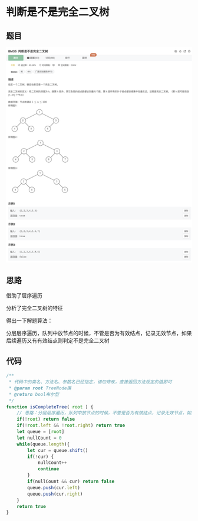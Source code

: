 # 判断是不是完全二叉树

## 题目

![image-20221225185846226](image/image-20221225185846226.png)

## 思路

借助了层序遍历

分析了完全二叉树的特征

得出一下解题算法：

分层层序遍历，队列中放节点的时候，不管是否为有效结点，记录无效节点，如果后续遍历又有有效结点则判定不是完全二叉树

## 代码

```jsx
/**
 * 代码中的类名、方法名、参数名已经指定，请勿修改，直接返回方法规定的值即可
 * @param root TreeNode类 
 * @return bool布尔型
 */
function isCompleteTree( root ) {
    // 思路：分层层序遍历，队列中放节点的时候，不管是否为有效结点，记录无效节点，如果后续遍历又有有效结点则判定不是完全二叉树
    if(!root) return false
    if(!root.left && !root.right) return true
    let queue = [root]
    let nullCount = 0
    while(queue.length){
        let cur = queue.shift()
        if(!cur) {
            nullCount++
            continue
        }
        if(nullCount && cur) return false
        queue.push(cur.left)
        queue.push(cur.right)
    }
    return true
}
```